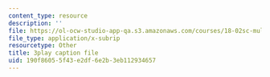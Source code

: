 ```yaml
---
content_type: resource
description: ''
file: https://ol-ocw-studio-app-qa.s3.amazonaws.com/courses/18-02sc-multivariable-calculus-fall-2010/190f86055f43e2df6e2b3eb112934657_f2KsJBClJ1g.srt
file_type: application/x-subrip
resourcetype: Other
title: 3play caption file
uid: 190f8605-5f43-e2df-6e2b-3eb112934657
---
```

